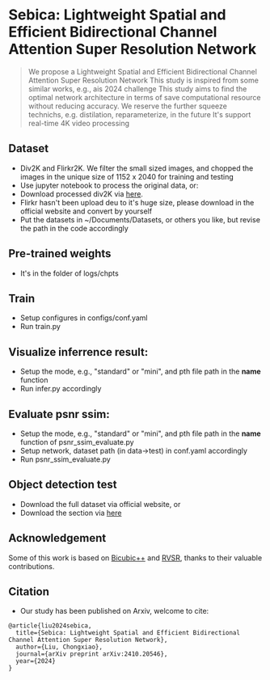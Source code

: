 # Sebica: Lightweight Spatial and Efficient Bidirectional Channel Attention Super Resolution Network

> We propose a Lightweight Spatial and Efficient Bidirectional Channel Attention Super Resolution Network
> This study is inspired from some similar works, e.g., ais 2024 challenge 
> This study aims to find the optimal network architecture in terms of save computational resource without reducing accuracy. 
> We reserve the further squeeze technichs, e.g. distilation, reparameterize, in the future
> It's support real-time 4K video processing

## Dataset
- Div2K and Flirkr2K. We filter the small sized images, and chopped the images in the unique size of 1152 x 2040 for training and testing
- Use jupyter notebook to process the original data, or:
- Download processed div2K via [here](https://drive.google.com/file/d/1ETSlWtgJvbDZ9nGCXNwtMMSpmMjE2YnP/view?usp=sharing).
- Flirkr hasn't been upload deu to it's huge size, please download in the official website and convert by yourself
- Put the datasets in ~/Documents/Datasets, or others you like, but revise the path in the code accordingly

## Pre-trained weights 
-  It's in the folder of logs/chpts

## Train
- Setup configures in configs/conf.yaml
- Run train.py

## Visualize inferrence result:
- Setup the mode, e.g., "standard" or "mini", and pth file path in the __name__ function
- Run infer.py accordingly

## Evaluate psnr ssim:
- Setup the mode, e.g., "standard" or "mini", and pth file path in the __name__ function of psnr_ssim_evaluate.py
- Setup network, dataset path (in data->test) in conf.yaml accordingly
- Run psnr_ssim_evaluate.py

## Object detection test
- Download the full dataset via official website, or 
- Download the section via [here](https://drive.google.com/file/d/1Se77Pvcll7hVl32LktsV7T-LXmKO7VH3/view?usp=sharing)

## Acknowledgement
Some of this work is based on [Bicubic++](https://github.com/aselsan-research-imaging-team/bicubic-plusplus) and [RVSR](https://github.com/huai-chang/RVSR/tree/main ), thanks to their valuable contributions.

## Citation
- Our study has been published on Arxiv, welcome to cite:
```bibliography
@article{liu2024sebica,
  title={Sebica: Lightweight Spatial and Efficient Bidirectional Channel Attention Super Resolution Network},
  author={Liu, Chongxiao},
  journal={arXiv preprint arXiv:2410.20546},
  year={2024}
}
